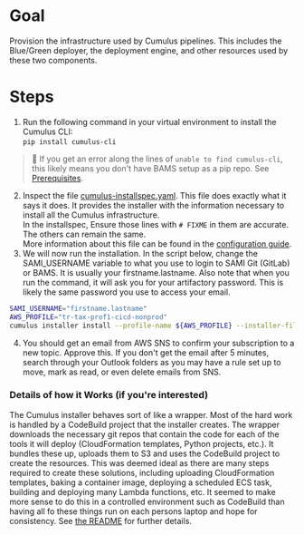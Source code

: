 # Goal
Provision the infrastructure used by Cumulus pipelines.  This includes the Blue/Green deployer, the deployment engine, and other resources used by these two components.


# Steps
1. Run the following command in your virtual environment to install the Cumulus CLI:  
`pip install cumulus-cli`  
> :pushpin: If you get an error along the lines of `unable to find cumulus-cli`, this likely means you don't have BAMS setup as a pip repo.  See [Prerequisites](https://thehub.thomsonreuters.com/docs/DOC-2914661#jive_content_id_SAMI_Bams_Credentials_and_Usage).

2. Inspect the file [cumulus-installspec.yaml](cumulus-installspec.yaml).  This file does exactly what it says it does.  It provides the installer with the information necessary to install all the Cumulus infrastructure.  
In the installspec, Ensure those lines with `# FIXME` in them are accurate.  The others can remain the same.  
More information about this file can be found in the [configuration guide](https://thehub.thomsonreuters.com/docs/DOC-2914507).
1. We will now run the installation.  In the script below, change the SAMI_USERNAME variable to what you use to login to SAMI Git (GitLab) or BAMS.  It is usually your firstname.lastname.  Also note that when you run the command, it will ask you for your artifactory password.  This is likely the same password you use to access your email.
```sh
SAMI_USERNAME="firstname.lastname"
AWS_PROFILE="tr-tax-prof1-cicd-nonprod"
cumulus installer install --profile-name ${AWS_PROFILE} --installer-file cumulus-installspec.yaml --artifactory-username ${SAMI_USERNAME}
```
4. You should get an email from AWS SNS to confirm your subscription to a new topic.  Approve this.  If you don't get the email after 5 minutes, search through your Outlook folders as you may have a rule set up to move, mark as read, or even delete emails from SNS.


### Details of how it Works (if you're interested)
The Cumulus installer behaves sort of like a wrapper.  Most of the hard work is handled by a CodeBuild project that the installer creates.  The wrapper downloads the necessary git repos that contain the code for each of the tools it will deploy (CloudFormation templates, Python projects, etc.).  It bundles these up, uploads them to S3 and uses the CodeBuild project to create the resources.  This was deemed ideal as there are many steps required to create these solutions, including uploading CloudFormation templates, baking a container image, deploying a scheduled ECS task, building and deploying many Lambda functions, etc.  It seemed to make more sense to do this in a controlled environment such as CodeBuild than having all fo these things run on each persons laptop and hope for consistency. See [the README](https://github.com/tr/cumulus_python-cumulus-installer) for further details.
